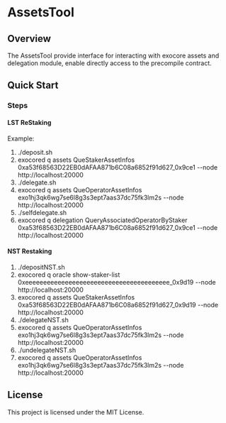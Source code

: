 # AssetsTool

## Overview

The AssetsTool provide interface for interacting with exocore assets and delegation module, enable directly access to the precompile contract.

## Quick Start

### Steps

#### LST ReStaking

Example: 
1. ./deposit.sh
2. exocored q assets QueStakerAssetInfos 0xa53f68563D22EB0dAFAA871b6C08a6852f91d627_0x9ce1 --node http://localhost:20000
3. ./delegate.sh
4. exocored q assets QueOperatorAssetInfos exo1hj3qk6wg7se6l8g3s3ept7aas37dc75fk3lm2s --node http://localhost:20000
5. ./selfdelegate.sh
6. exocored q delegation QueryAssociatedOperatorByStaker 0xa53f68563D22EB0dAFAA871b6C08a6852f91d627_0x9ce1 --node http://localhost:20000

#### NST Restaking
1. ./depositNST.sh
2. exocored q oracle show-staker-list 0xeeeeeeeeeeeeeeeeeeeeeeeeeeeeeeeeeeeeeeee_0x9d19 --node http://localhost:20000
3. exocored q assets QueStakerAssetInfos 0xa53f68563D22EB0dAFAA871b6C08a6852f91d627_0x9d19 --node http://localhost:20000
4. ./delegateNST.sh
5. exocored q assets QueOperatorAssetInfos exo1hj3qk6wg7se6l8g3s3ept7aas37dc75fk3lm2s --node http://localhost:20000
6. ./undelegateNST.sh
7. exocored q assets QueOperatorAssetInfos exo1hj3qk6wg7se6l8g3s3ept7aas37dc75fk3lm2s --node http://localhost:20000


## License

This project is licensed under the MIT License.